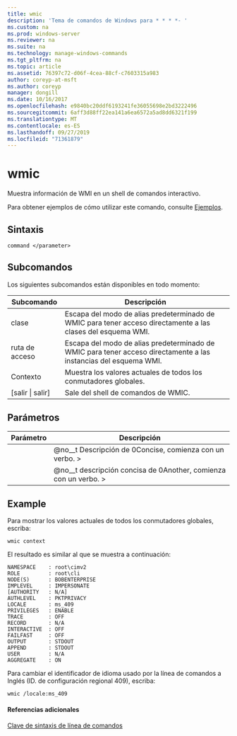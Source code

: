 ```yaml
---
title: wmic
description: 'Tema de comandos de Windows para * * * *- '
ms.custom: na
ms.prod: windows-server
ms.reviewer: na
ms.suite: na
ms.technology: manage-windows-commands
ms.tgt_pltfrm: na
ms.topic: article
ms.assetid: 76397c72-d06f-4cea-88cf-c7603315a983
author: coreyp-at-msft
ms.author: coreyp
manager: dongill
ms.date: 10/16/2017
ms.openlocfilehash: e9840bc20ddf6193241fe36055698e2bd3222496
ms.sourcegitcommit: 6aff3d88ff22ea141a6ea6572a5ad8dd6321f199
ms.translationtype: MT
ms.contentlocale: es-ES
ms.lasthandoff: 09/27/2019
ms.locfileid: "71361879"
---
```

# <a name="wmic"></a>wmic



Muestra información de WMI en un shell de comandos interactivo.

Para obtener ejemplos de cómo utilizar este comando, consulte [Ejemplos](#BKMK_examples).

## <a name="syntax"></a>Sintaxis

```
command </parameter>
```

## <a name="sub-commands"></a>Subcomandos

Los siguientes subcomandos están disponibles en todo momento:

|Subcomando|Descripción|
|-----------|-----------|
|clase|Escapa del modo de alias predeterminado de WMIC para tener acceso directamente a las clases del esquema WMI.|
|ruta de acceso|Escapa del modo de alias predeterminado de WMIC para tener acceso directamente a las instancias del esquema WMI.|
|Contexto|Muestra los valores actuales de todos los conmutadores globales.|
|[salir \| salir]|Sale del shell de comandos de WMIC.|

## <a name="parameters"></a>Parámetros

|Parámetro|Descripción|
|---------|-----------|
|</parameter>|@no__t Descripción de 0Concise, comienza con un verbo. >|
|</param2>|@no__t descripción concisa de 0Another, comienza con un verbo. >|


## <a name="BKMK_examples"></a>Example

Para mostrar los valores actuales de todos los conmutadores globales, escriba:
```
wmic context
```
El resultado es similar al que se muestra a continuación:
```
NAMESPACE    : root\cimv2
ROLE         : root\cli
NODE(S)      : BOBENTERPRISE
IMPLEVEL     : IMPERSONATE
[AUTHORITY   : N/A]
AUTHLEVEL    : PKTPRIVACY
LOCALE       : ms_409
PRIVILEGES   : ENABLE
TRACE        : OFF
RECORD       : N/A
INTERACTIVE  : OFF
FAILFAST     : OFF
OUTPUT       : STDOUT
APPEND       : STDOUT
USER         : N/A
AGGREGATE    : ON
```
Para cambiar el identificador de idioma usado por la línea de comandos a Inglés (ID. de configuración regional 409), escriba:
```
wmic /locale:ms_409
```

#### <a name="additional-references"></a>Referencias adicionales

[Clave de sintaxis de línea de comandos](command-line-syntax-key.md)